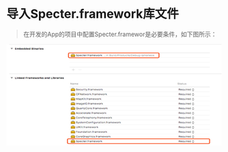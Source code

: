 # 导入Specter.framework库文件

> 在开发的App的项目中配置Specter.framewor是必要条件，如下图所示：

![framework](/addsdklibrary/framework/framework.png)